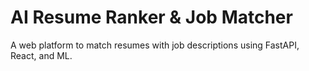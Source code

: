 # AI Resume Ranker & Job Matcher
A web platform to match resumes with job descriptions using FastAPI, React, and ML.